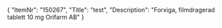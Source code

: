 {
  "ItemNr": "150267",
  "Title": "test",
  "Description": "Forxiga, filmdragerad tablett 10 mg Orifarm AB"
}